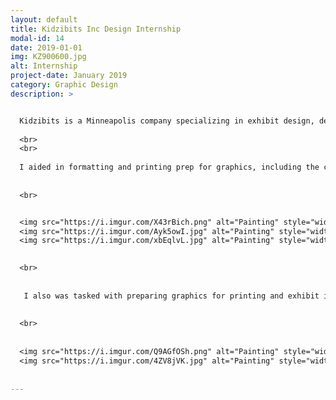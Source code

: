 ```yaml
---
layout: default
title: Kidzibits Inc Design Internship
modal-id: 14
date: 2019-01-01
img: KZ900600.jpg
alt: Internship
project-date: January 2019
category: Graphic Design
description: >


  Kidzibits is a Minneapolis company specializing in exhibit design, development, and fabrication. Their educational, interactive and kid-friendly work can be seen in children's museums, nature centers, zoos and science centers nation wide. During my time at Kidzibits, I assisted in graphics development of new exhibits for the Minnesota Children's Museum, and the Discovery Depot Children's Museum in Galesburg, IL. 
  
  <br>
  <br>
  
  I aided in formatting and printing prep for graphics, including the creation of a pattern covered play table with my own original pattern design for a new farm exhibit for Discovery Depot.
  
  
  <br>


  <img src="https://i.imgur.com/X43rBich.png" alt="Painting" style="width: 100%;"/>
  <img src="https://i.imgur.com/Ayk5owI.jpg" alt="Painting" style="width: 100%;"/>
  <img src="https://i.imgur.com/xbEqlvL.jpg" alt="Painting" style="width: 100%;"/>

  
  <br>
  
  
   I also was tasked with preparing graphics for printing and exhibit integration for two new themed traveling exhibits under a licensing agreement with PBS Kids "Wild Kratts" TV program, for the Minnesota Children's Museum.
   
   
  <br>
  
  
  <img src="https://i.imgur.com/Q9AGfOSh.png" alt="Painting" style="width: 100%;"/>
  <img src="https://i.imgur.com/4ZV8jVK.jpg" alt="Painting" style="width: 100%;"/>
  
  
---
```

